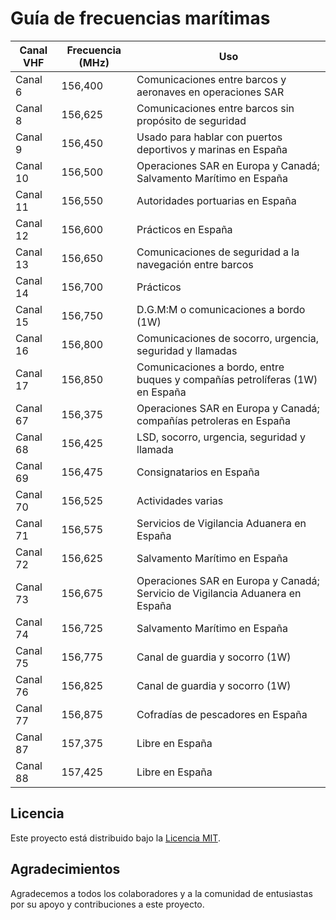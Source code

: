 # Guía de frecuencias marítimas

| Canal VHF | Frecuencia (MHz) | Uso |
|-----------|------------------|-----|
| Canal 6   | 156,400          | Comunicaciones entre barcos y aeronaves en operaciones SAR |
| Canal 8   | 156,625          | Comunicaciones entre barcos sin propósito de seguridad |
| Canal 9   | 156,450          | Usado para hablar con puertos deportivos y marinas en España |
| Canal 10  | 156,500          | Operaciones SAR en Europa y Canadá; Salvamento Marítimo en España |
| Canal 11  | 156,550          | Autoridades portuarias en España |
| Canal 12  | 156,600          | Prácticos en España |
| Canal 13  | 156,650          | Comunicaciones de seguridad a la navegación entre barcos |
| Canal 14  | 156,700          | Prácticos |
| Canal 15  | 156,750          | D.G.M:M o comunicaciones a bordo (1W) |
| Canal 16  | 156,800          | Comunicaciones de socorro, urgencia, seguridad y llamadas |
| Canal 17  | 156,850          | Comunicaciones a bordo, entre buques y compañías petrolíferas (1W) en España |
| Canal 67  | 156,375          | Operaciones SAR en Europa y Canadá; compañías petroleras en España |
| Canal 68  | 156,425          | LSD, socorro, urgencia, seguridad y llamada |
| Canal 69  | 156,475          | Consignatarios en España |
| Canal 70  | 156,525          | Actividades varias |
| Canal 71  | 156,575          | Servicios de Vigilancia Aduanera en España |
| Canal 72  | 156,625          | Salvamento Marítimo en España |
| Canal 73  | 156,675          | Operaciones SAR en Europa y Canadá; Servicio de Vigilancia Aduanera en España |
| Canal 74  | 156,725          | Salvamento Marítimo en España |
| Canal 75  | 156,775          | Canal de guardia y socorro (1W) |
| Canal 76  | 156,825          | Canal de guardia y socorro (1W) |
| Canal 77  | 156,875          | Cofradías de pescadores en España |
| Canal 87  | 157,375          | Libre en España |
| Canal 88  | 157,425          | Libre en España |

## Licencia

Este proyecto está distribuido bajo la [Licencia MIT](LICENSE).

## Agradecimientos

Agradecemos a todos los colaboradores y a la comunidad de entusiastas por su apoyo y contribuciones a este proyecto.
